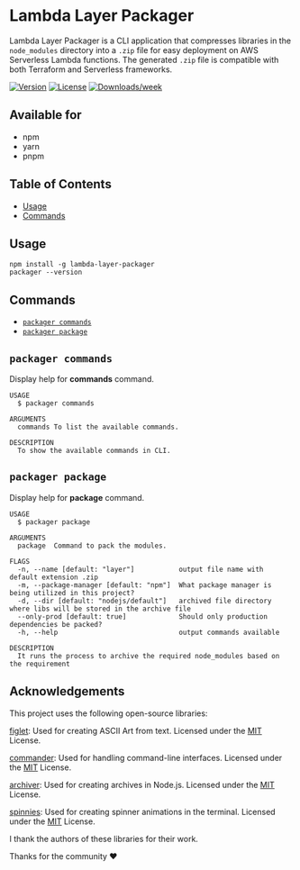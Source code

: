 # Lambda Layer Packager

Lambda Layer Packager is a CLI application that compresses libraries in the `node_modules` directory into a `.zip` file for easy deployment on AWS Serverless Lambda functions. The generated `.zip` file is compatible with both Terraform and Serverless frameworks.

[![Version](https://img.shields.io/npm/v/lambda-layer-packager.svg)](https://npmjs.org/package/lambda-layer-packager)
[![License](https://img.shields.io/npm/l/lambda-layer-packager.svg)](https://github.com/Vijay431/lambda-layer-packager/blob/master/package.json)
[![Downloads/week](https://img.shields.io/npm/dw/lambda-layer-packager.svg)](https://npmjs.org/package/lambda-layer-packager)

## Available for

- npm
- yarn
- pnpm

## Table of Contents

- [Usage](#usage)
- [Commands](#commands)

## Usage

```sh-session
npm install -g lambda-layer-packager
packager --version
```

## Commands

- [`packager commands`](#packager-commands)
- [`packager package`](#packager-package)

## `packager commands`

Display help for **commands** command.

```text
USAGE
  $ packager commands

ARGUMENTS
  commands To list the available commands.

DESCRIPTION
  To show the available commands in CLI.
```

## `packager package`

Display help for **package** command.

```text
USAGE
  $ packager package

ARGUMENTS
  package  Command to pack the modules.

FLAGS
  -n, --name [default: "layer"]           output file name with default extension .zip
  -m, --package-manager [default: "npm"]  What package manager is being utilized in this project?
  -d, --dir [default: "nodejs/default"]   archived file directory where libs will be stored in the archive file
  --only-prod [default: true]             Should only production dependencies be packed?
  -h, --help                              output commands available

DESCRIPTION
  It runs the process to archive the required node_modules based on the requirement
```

## Acknowledgements

This project uses the following open-source libraries:

[figlet](https://www.npmjs.com/package/figlet): Used for creating ASCII Art from text. Licensed under the [MIT](https://opensource.org/license/mit/) License.

[commander](https://www.npmjs.com/package/commander): Used for handling command-line interfaces. Licensed under the [MIT](https://opensource.org/license/mit/) License.

[archiver](https://www.npmjs.com/package/archiver): Used for creating archives in Node.js. Licensed under the [MIT](https://opensource.org/license/mit/) License.

[spinnies](https://www.npmjs.com/package/spinnies): Used for creating spinner animations in the terminal. Licensed under the [MIT](https://opensource.org/license/mit/) License.

I thank the authors of these libraries for their work.

Thanks for the community :heart:
